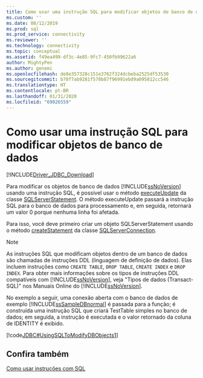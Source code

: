 ```yaml
---
title: Como usar uma instrução SQL para modificar objetos de banco de dados | Microsoft Docs
ms.custom: ''
ms.date: 08/12/2019
ms.prod: sql
ms.prod_service: connectivity
ms.reviewer: ''
ms.technology: connectivity
ms.topic: conceptual
ms.assetid: f49ea499-df3c-4e85-9fc7-450fb99622a6
author: MightyPen
ms.author: genemi
ms.openlocfilehash: de8e357328c151e3762f324dcbeba2525df53530
ms.sourcegitcommit: b78f7ab9281f570b87f96991ebd9a095812cc546
ms.translationtype: HT
ms.contentlocale: pt-BR
ms.lasthandoff: 01/31/2020
ms.locfileid: "69026559"
---
```

# <a name="using-an-sql-statement-to-modify-database-objects"></a>Como usar uma instrução SQL para modificar objetos de banco de dados

[!INCLUDE[Driver_JDBC_Download](../../includes/driver_jdbc_download.md)]

Para modificar os objetos de banco de dados [!INCLUDE[ssNoVersion](../../includes/ssnoversion-md.md)] usando uma instrução SQL, é possível usar o método [executeUpdate](../../connect/jdbc/reference/executeupdate-method-sqlserverstatement.md) da classe [SQLServerStatement](../../connect/jdbc/reference/sqlserverstatement-class.md). O método executeUpdate passará a instrução SQL para o banco de dados para processamento e, em seguida, retornará um valor 0 porque nenhuma linha foi afetada.

Para isso, você deve primeiro criar um objeto SQLServerStatement usando o método [createStatement](../../connect/jdbc/reference/createstatement-method-sqlserverconnection.md) da classe [SQLServerConnection](../../connect/jdbc/reference/sqlserverconnection-class.md).

> [!NOTE]  
> As instruções SQL que modificam objetos dentro de um banco de dados são chamadas de instruções DDL (linguagem de definição de dados). Elas incluem instruções como `CREATE TABLE`, `DROP TABLE`, `CREATE INDEX` e `DROP INDEX`. Para obter mais informações sobre os tipos de instruções DDL compatíveis com [!INCLUDE[ssNoVersion](../../includes/ssnoversion-md.md)], veja "Tipos de dados (Transact-SQL)" nos Manuais Online do [!INCLUDE[ssNoVersion](../../includes/ssnoversion-md.md)].

No exemplo a seguir, uma conexão aberta com o banco de dados de exemplo [!INCLUDE[ssSampleDBnormal](../../includes/sssampledbnormal_md.md)] é passada para a função; é construída uma instrução SQL que criará TestTable simples no banco de dados; em seguida, a instrução é executada e o valor retornado da coluna de IDENTITY é exibido.

[!code[JDBC#UsingSQLToModifyDBObjects1](../../connect/jdbc/codesnippet/Java/using-an-sql-statement-t_0_1.java)]

## <a name="see-also"></a>Confira também

[Como usar instruções com SQL](../../connect/jdbc/using-statements-with-sql.md)
